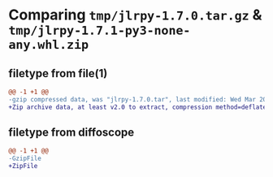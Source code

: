 # Comparing `tmp/jlrpy-1.7.0.tar.gz` & `tmp/jlrpy-1.7.1-py3-none-any.whl.zip`

## filetype from file(1)

```diff
@@ -1 +1 @@
-gzip compressed data, was "jlrpy-1.7.0.tar", last modified: Wed Mar 20 20:13:24 2024, max compression
+Zip archive data, at least v2.0 to extract, compression method=deflate
```

## filetype from diffoscope

```diff
@@ -1 +1 @@
-GzipFile
+ZipFile
```

